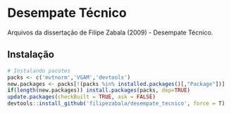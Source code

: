 # Desempate Técnico

Arquivos da dissertação de Filipe Zabala (2009) - Desempate Técnico.

## Instalação
```r
# Instalando pacotes
packs <- c('mvtnorm','VGAM','devtools')
new.packages <- packs[!(packs %in% installed.packages()[,"Package"])]
if(length(new.packages)) install.packages(packs, dep=TRUE)
update.packages(checkBuilt = TRUE, ask = FALSE)
devtools::install_github('filipezabala/desempate_tecnico', force = T)
```

